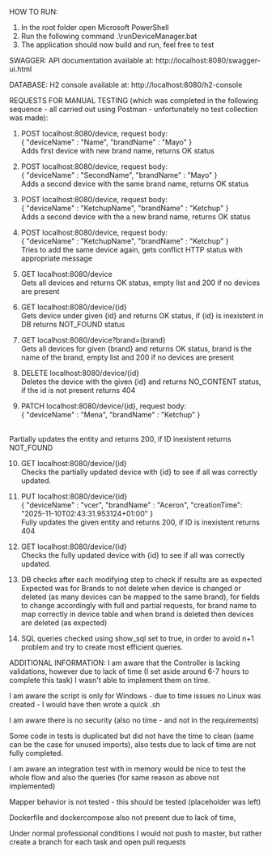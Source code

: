 HOW TO RUN:
1. In the root folder open Microsoft PowerShell
2. Run the following command .\runDeviceManager.bat
3. The application should now build and run, feel free to test

SWAGGER:
API documentation available at: http://localhost:8080/swagger-ui.html

DATABASE:
H2 console available at: 
http://localhost:8080/h2-console

REQUESTS FOR MANUAL TESTING (which was completed in the following sequence - all carried out using Postman - unfortunately no test collection was made):
1. POST localhost:8080/device, request body: <br> {
                                                 "deviceName" : "Name",
                                                 "brandName" : "Mayo"
                                             } <br>
                                             Adds first device with new brand name, returns OK status
                                             
2. POST localhost:8080/device, request body: <br> {
                                                 "deviceName" : "SecondName",
                                                 "brandName" : "Mayo"
                                             }  <br>
                                             Adds a second device with the same brand name, returns OK status
                                             
3. POST localhost:8080/device, request body: <br> {
                                                 "deviceName" : "KetchupName",
                                                 "brandName" : "Ketchup"
                                             }  <br>
                                             Adds a second device with the a new brand name, returns OK status                                           

4. POST localhost:8080/device, request body: <br> {
                                                 "deviceName" : "KetchupName",
                                                 "brandName" : "Ketchup"
                                             }  <br>
                                             Tries to add the same device again, gets conflict HTTP status with appropriate message
                                             
5. GET localhost:8080/device <br>
Gets all devices and returns OK status, empty list and 200 if no devices are present

6. GET localhost:8080/device/{id} <br>
Gets device under given {id} and returns OK status, if {id} is inexistent in DB returns NOT_FOUND status

7. GET localhost:8080/device?brand={brand} <br>
Gets all devices for given {brand} and returns OK status, brand is the name of the brand, empty list and 200 if no devices are present

8. DELETE localhost:8080/device/{id} <br>
Deletes the device with the given {id} and returns NO_CONTENT status, if the id is not present returns 404

9. PATCH localhost:8080/device/{id}, request body: <br>
{
    "deviceName" : "Mena",
    "brandName" : "Ketchup"
}
<br>
Partially updates the entity and returns 200, if ID inexistent returns NOT_FOUND

10. GET localhost:8080/device/{id} <br>
Checks the partially updated device with {id} to see if all was correctly updated.

11. PUT localhost:8080/device/{id} <br>
                                {
                                    "deviceName" : "vcer",
                                    "brandName" : "Aceron",
                                    "creationTime": "2025-11-10T02:43:31.953124+01:00"
                                }
                                <br>
Fully updates the given entity and returns 200, if ID is inexistent returns 404

12. GET localhost:8080/device/{id} <br>
   Checks the fully updated device with {id} to see if all was correctly updated.
   
13. DB checks after each modifying step to check if results are as expected <BR>
Expected was for Brands to not delete when device is changed or deleted (as many devices can be mapped to the same brand),
for fields to change accordingly with full and partial requests, for brand name to map correctly in device table and
when brand is deleted then devices are deleted (as expected)

14. SQL queries checked using show_sql set to true, in order to avoid n+1 problem and try to create most efficient queries.

ADDITIONAL INFORMATION:
I am aware that the Controller is lacking validations, however due to lack of time (I set aside around 6-7 hours to complete this task)
I wasn't able to implement them on time. <br>

I am aware the script is only for Windows - due to time issues no Linux was created - I would have then wrote a quick .sh

I am aware there is no security (also no time - and not in the requirements)

Some code in tests is duplicated but did not have the time to clean (same can be the case for unused imports), also tests due to lack of time are not fully completed.

I am aware an integration test with in memory would be nice to test the whole flow and also the queries (for same reason as above not implemented)

Mapper behavior is not tested - this should be tested (placeholder was left)

Dockerfile and dockercompose also not present due to lack of time,

Under normal professional conditions I would not push to master, but rather create a branch for each task and open pull requests
